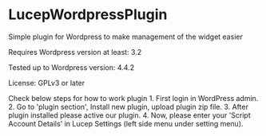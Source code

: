 # LucepWordpressPlugin
Simple plugin for Wordpress to make management of the widget easier


Requires Wordpress version at least: 3.2

Tested up to Wordpress version: 4.4.2

License: GPLv3 or later

   Check below steps for how to work plugin 
		1.	First login in WordPress admin.
		2.	Go to 'plugin section', Install new plugin, upload plugin zip file.
		3.	After plugin installed please active our plugin.
		4.	Now, please enter your 'Script Account Details' in Lucep Settings (left side menu under setting menu).
